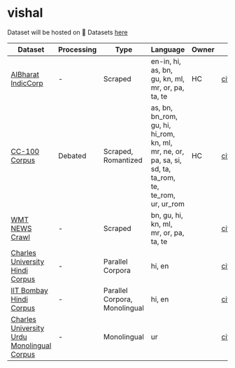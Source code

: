 # vishal


Dataset will be hosted on 🤗 Datasets [here](https://huggingface.co/datasets/boli-ai/vishal)


| Dataset | Processing | Type | Language | Owner | Citation | 
| ---- | ----- | ----- | ------ | ----- | ---- |
| [AIBharat IndicCorp](https://ai4bharat.iitm.ac.in/corpora) | - | Scraped | en-in, hi, as, bn, gu, kn, ml, mr, or, pa, ta, te | HC | [citation](https://github.com/boli-ai/vishal/blob/main/citations/indicnlp.txt) |
| [CC-100 Corpus](https://data.statmt.org/cc-100/)  | Debated | Scraped, Romantized | as, bn, bn_rom, gu, hi, hi_rom, kn, ml, mr, ne, or, pa, sa, si, sd, ta, ta_rom, te, te_rom, ur, ur_rom | HC | [citation](https://github.com/boli-ai/vishal/blob/main/citations/cc-100.txt) |
| [WMT NEWS Crawl](https://data.statmt.org/news-crawl/) | - | Scraped | bn, gu, hi, kn, ml, mr, or, pa, ta, te | | [citation](https://github.com/boli-ai/vishal/blob/main/citations/WMT_NEWS_Crawl.txt)|
| [Charles University Hindi Corpus](https://lindat.mff.cuni.cz/repository/xmlui/handle/11858/00-097C-0000-0023-625F-0#) | - | Parallel Corpora | hi, en | | [citation](https://github.com/boli-ai-tech/vishal/blob/patch-1/citations/IIT_Bombay_Hindi_Monolingual_Corpus.txt)|
| [IIT Bombay Hindi  Corpus](https://www.cfilt.iitb.ac.in/iitb_parallel/) | - | Parallel Corpora, Monolingual | hi, en | | [citation](https://github.com/boli-ai/vishal/blob/main/citations/IIT_Bombay_Hindi_Monolingual_Corpus.txt)|
| [Charles University Urdu Monolingual Corpus](https://lindat.mff.cuni.cz/repository/xmlui/handle/11858/00-097C-0000-0023-65A9-5) | - | Monolingual | ur | | [citation_pending]() | 
